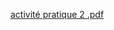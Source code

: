 [activité pratique 2 .pdf](https://github.com/user-attachments/files/17893093/activite.pratique.2.pdf)
